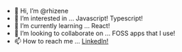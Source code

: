 - 👋 Hi, I’m @rhizene
- 👀 I’m interested in ... Javascript! Typescript!
- 🌱 I’m currently learning ... React!
- 💞️ I’m looking to collaborate on ... FOSS apps that I use!
- 📫 How to reach me ... [LinkedIn!](https://www.linkedin.com/in/nicholdimalanta)


<!---
rhizene/rhizene is a ✨ special ✨ repository because its `README.md` (this file) appears on your GitHub profile.
You can click the Preview link to take a look at your changes.
--->
